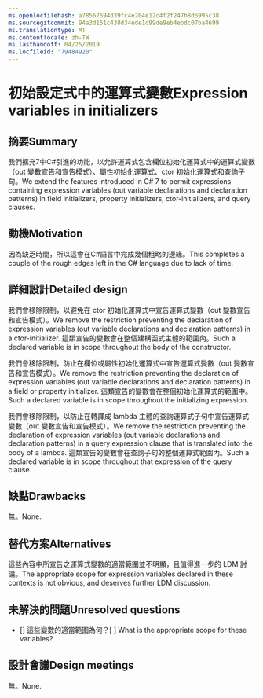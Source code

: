 ```yaml
---
ms.openlocfilehash: a78567594d39fc4e204e12c4f2f247b8d6995c38
ms.sourcegitcommit: 94a3d151c438d34ede1d99de9eb4ebdc07ba4699
ms.translationtype: MT
ms.contentlocale: zh-TW
ms.lasthandoff: 04/25/2019
ms.locfileid: "79484920"
---
```

# <a name="expression-variables-in-initializers"></a><span data-ttu-id="eec8e-101">初始設定式中的運算式變數</span><span class="sxs-lookup"><span data-stu-id="eec8e-101">Expression variables in initializers</span></span>

## <a name="summary"></a><span data-ttu-id="eec8e-102">摘要</span><span class="sxs-lookup"><span data-stu-id="eec8e-102">Summary</span></span>
[summary]: #summary

<span data-ttu-id="eec8e-103">我們擴充7中C#引進的功能，以允許運算式包含欄位初始化運算式中的運算式變數（out 變數宣告和宣告模式）、屬性初始化運算式、ctor 初始化運算式和查詢子句。</span><span class="sxs-lookup"><span data-stu-id="eec8e-103">We extend the features introduced in C# 7 to permit expressions containing expression variables (out variable declarations and declaration patterns) in field initializers, property initializers, ctor-initializers, and query clauses.</span></span>

## <a name="motivation"></a><span data-ttu-id="eec8e-104">動機</span><span class="sxs-lookup"><span data-stu-id="eec8e-104">Motivation</span></span>
[motivation]: #motivation

<span data-ttu-id="eec8e-105">因為缺乏時間，所以這會在C#語言中完成幾個粗略的邊緣。</span><span class="sxs-lookup"><span data-stu-id="eec8e-105">This completes a couple of the rough edges left in the C# language due to lack of time.</span></span>

## <a name="detailed-design"></a><span data-ttu-id="eec8e-106">詳細設計</span><span class="sxs-lookup"><span data-stu-id="eec8e-106">Detailed design</span></span>
[design]: #detailed-design

<span data-ttu-id="eec8e-107">我們會移除限制，以避免在 ctor 初始化運算式中宣告運算式變數（out 變數宣告和宣告模式）。</span><span class="sxs-lookup"><span data-stu-id="eec8e-107">We remove the restriction preventing the declaration of expression variables (out variable declarations and declaration patterns) in a ctor-initializer.</span></span> <span data-ttu-id="eec8e-108">這類宣告的變數會在整個建構函式主體的範圍內。</span><span class="sxs-lookup"><span data-stu-id="eec8e-108">Such a declared variable is in scope throughout the body of the constructor.</span></span>

<span data-ttu-id="eec8e-109">我們會移除限制，防止在欄位或屬性初始化運算式中宣告運算式變數（out 變數宣告和宣告模式）。</span><span class="sxs-lookup"><span data-stu-id="eec8e-109">We remove the restriction preventing the declaration of expression variables (out variable declarations and declaration patterns) in a field or property initializer.</span></span> <span data-ttu-id="eec8e-110">這類宣告的變數會在整個初始化運算式的範圍中。</span><span class="sxs-lookup"><span data-stu-id="eec8e-110">Such a declared variable is in scope throughout the initializing expression.</span></span>

<span data-ttu-id="eec8e-111">我們會移除限制，以防止在轉譯成 lambda 主體的查詢運算式子句中宣告運算式變數（out 變數宣告和宣告模式）。</span><span class="sxs-lookup"><span data-stu-id="eec8e-111">We remove the restriction preventing the declaration of expression variables (out variable declarations and declaration patterns) in a query expression clause that is translated into the body of a lambda.</span></span> <span data-ttu-id="eec8e-112">這類宣告的變數會在查詢子句的整個運算式範圍內。</span><span class="sxs-lookup"><span data-stu-id="eec8e-112">Such a declared variable is in scope throughout that expression of the query clause.</span></span>

## <a name="drawbacks"></a><span data-ttu-id="eec8e-113">缺點</span><span class="sxs-lookup"><span data-stu-id="eec8e-113">Drawbacks</span></span>
[drawbacks]: #drawbacks

<span data-ttu-id="eec8e-114">無。</span><span class="sxs-lookup"><span data-stu-id="eec8e-114">None.</span></span>

## <a name="alternatives"></a><span data-ttu-id="eec8e-115">替代方案</span><span class="sxs-lookup"><span data-stu-id="eec8e-115">Alternatives</span></span>
[alternatives]: #alternatives

<span data-ttu-id="eec8e-116">這些內容中所宣告之運算式變數的適當範圍並不明顯，且值得進一步的 LDM 討論。</span><span class="sxs-lookup"><span data-stu-id="eec8e-116">The appropriate scope for expression variables declared in these contexts is not obvious, and deserves further LDM discussion.</span></span>

## <a name="unresolved-questions"></a><span data-ttu-id="eec8e-117">未解決的問題</span><span class="sxs-lookup"><span data-stu-id="eec8e-117">Unresolved questions</span></span>
[unresolved]: #unresolved-questions

- <span data-ttu-id="eec8e-118">[] 這些變數的適當範圍為何？</span><span class="sxs-lookup"><span data-stu-id="eec8e-118">[ ] What is the appropriate scope for these variables?</span></span>

## <a name="design-meetings"></a><span data-ttu-id="eec8e-119">設計會議</span><span class="sxs-lookup"><span data-stu-id="eec8e-119">Design meetings</span></span>

<span data-ttu-id="eec8e-120">無。</span><span class="sxs-lookup"><span data-stu-id="eec8e-120">None.</span></span>
